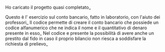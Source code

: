  Ho caricato il progetto quasi completato_

Questo è l' esercizio sul conto bancario, fatto in laboratorio, con l'aiuto dei professori_
Il codice permette di creare il conto bancario che possiede un codice alfanumerico che ne indica il nome e il quantitativo di denaro presente in esso_
Nel codice e presente la possibilità di avere anche un prestito dal fido in caso il proprio bilancio non riesca a soddisfare la richiesta di prelievo_
